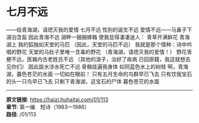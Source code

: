 # 七月不远

——给青海湖，请熄灭我的爱情
七月不远
性别的诞生不远
爱情不远——马鼻子下
湖泊含盐
因此青海不远
湖畔一捆捆蜂箱
使我显得凄凄迷人：
青草开满鲜花
青海湖上
我的狐独如天堂的马匹
（因此，天堂的马匹不远）
我就是那个情种：诗中吟唱的野花
天堂的马肚子里唯一含毒的野花
（青海湖，请熄灭我的爱情！）
野花青梗不远，医箱内古老姓氏不远
（其他的浪子，治好了疾病
已回原籍，我这就想去见你们）
因此跋水涉水死亡不远
骨骼挂遍我身体
如同蓝色水上的树枝
啊，青海湖，暮色苍茫的水面
一切如在眼前！
只有五月生命的鸟群早已飞去
只有饮我宝石的头一只鸟早已飞去
只剩下青海湖，这宝石的尸体
暮色苍茫的水面

---

**原文链接**: https://haizi.huhaitai.com/01/113  
**章节**: 第一编　短诗（1983—1986）  
**路径**: /01/113
